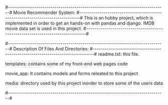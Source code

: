 #------------------------------------------------------------------------------#
                         Movie Recommender System:
#------------------------------------------------------------------------------#
This is an hobby project, which is implemented in order to get an hands-on with
pandas and django. IMDB movie data set is used in this project.
#------------------------------------------------------------------------------#


#------------------------------------------------------------------------------#
Description Of Files And Directories:
#------------------------------------------------------------------------------#
readme.txt: 
  this file.

templates: 
  contains some of my front-end web pages code

movie_app: 
  It contains models and forms releated to this project

media:
  directory used by this project inorder to store some of the users data

#------------------------------------------------------------------------------#

